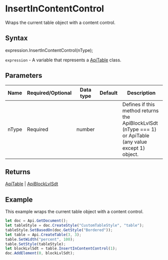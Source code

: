 # InsertInContentControl

Wraps the current table object with a content control.

## Syntax

expression.InsertInContentControl(nType);

`expression` - A variable that represents a [ApiTable](../ApiTable.md) class.

## Parameters

| **Name** | **Required/Optional** | **Data type** | **Default** | **Description** |
| ------------- | ------------- | ------------- | ------------- | ------------- |
| nType | Required | number |  | Defines if this method returns the ApiBlockLvlSdt (nType === 1) or ApiTable (any value except 1) object. |

## Returns

[ApiTable](../../ApiTable/ApiTable.md) | [ApiBlockLvlSdt](../../ApiBlockLvlSdt/ApiBlockLvlSdt.md)

## Example

This example wraps the current table object with a content control.

```javascript
let doc = Api.GetDocument();
let tableStyle = doc.CreateStyle("CustomTableStyle", "table");
tableStyle.SetBasedOn(doc.GetStyle("Bordered"));
let table = Api.CreateTable(3, 3);
table.SetWidth("percent", 100);
table.SetStyle(tableStyle);
let blockLvlSdt = table.InsertInContentControl(1);
doc.AddElement(0, blockLvlSdt);
```
